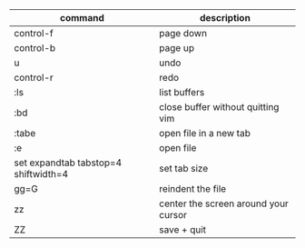 
| command | description |
| ------- | ----------- |
| control-f | page down |
| control-b | page up |
| u | undo |
| control-r | redo |
| :ls | list buffers |
| :bd | close buffer without quitting vim |
| :tabe | open file in a new tab |
| :e <filename> | open file |
| set expandtab tabstop=4 shiftwidth=4 | set tab size |
| gg=G | reindent the file |
| zz | center the screen around your cursor |
| ZZ | save + quit |

